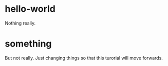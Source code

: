 # hello-world
Nothing really. 

# something
But not really. Just changing things so that this turorial will move forwards.
